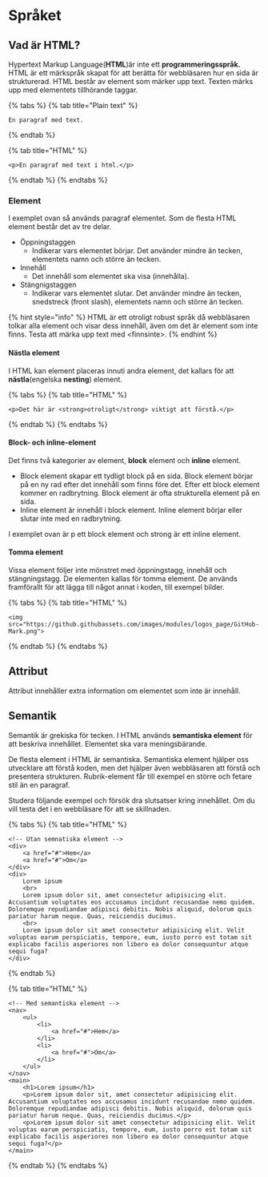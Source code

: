 # Språket

## Vad är HTML?

Hypertext Markup Language\(**HTML**\)är inte ett **programmeringsspråk.** HTML är ett märkspråk skapat för att berätta för webbläsaren hur en sida är strukturerad. HTML består av element som märker upp text. Texten märks upp med elementets tillhörande taggar. 

{% tabs %}
{% tab title="Plain text" %}
```text
En paragraf med text.
```
{% endtab %}

{% tab title="HTML" %}
```markup
<p>En paragraf med text i html.</p>
```
{% endtab %}
{% endtabs %}

### Element

I exemplet ovan så används paragraf elementet. Som de flesta HTML element består det av tre delar.

* Öppningstaggen
  * Indikerar vars elementet börjar. Det använder mindre än tecken, elementets namn och större än tecken.
* Innehåll
  * Det innehåll som elementet ska visa \(innehålla\).
* Stängnigstaggen
  * Indikerar vars elementet slutar. Det använder mindre än tecken, snedstreck \(front slash\), elementets namn och större än tecken. 

{% hint style="info" %}
HTML är ett otroligt robust språk då webbläsaren tolkar alla element och visar dess innehåll, även om det är element som inte finns. Testa att märka upp text med &lt;finnsinte&gt;.
{% endhint %}

#### Nästla element

I HTML kan element placeras innuti andra element, det kallars för att **nästla**\(engelska **nesting**\) element.

{% tabs %}
{% tab title="HTML" %}
```markup
<p>Det här är <strong>otroligt</strong> viktigt att förstå.</p>
```
{% endtab %}
{% endtabs %}

#### Block- och inline-element

Det finns två kategorier av element, **block** element och **inline** element.

* Block element skapar ett tydligt block på en sida. Block element börjar på en ny rad efter det innehåll som finns före det. Efter ett block element kommer en radbrytning. Block element är ofta strukturella element på en sida.
* Inline element är innehåll i block element. Inline element börjar eller slutar inte med en radbrytning.

I exemplet ovan är p ett block element och strong är ett inline element.

#### Tomma element

Vissa element följer inte mönstret med öppningstagg, innehåll och stängningstagg. De elementen kallas för tomma element. De används framförallt för att lägga till något annat i koden, till exempel bilder. 

{% tabs %}
{% tab title="HTML" %}
```markup
<img src="https://github.githubassets.com/images/modules/logos_page/GitHub-Mark.png">
```
{% endtab %}
{% endtabs %}

## Attribut

Attribut innehåller extra information om elementet som inte är innehåll.

## Semantik

Semantik är grekiska för tecken. I HTML används **semantiska element** för att beskriva innehållet. Elementet ska vara meningsbärande.

De flesta element i HTML är semantiska. Semantiska element hjälper oss utvecklare att förstå koden, men det hjälper även webbläsaren att förstå och presentera strukturen. Rubrik-element får till exempel en större och fetare stil än en paragraf.

Studera följande exempel och försök dra slutsatser kring innehållet. Om du vill testa det i en webbläsare för att se skillnaden.

{% tabs %}
{% tab title="HTML" %}
```markup
<!-- Utan semnatiska element -->
<div>
    <a href="#">Hem</a>
    <a href="#">Om</a>
</div>
<div>
    Lorem ipsum
    <br>
    Lorem ipsum dolor sit, amet consectetur adipisicing elit. Accusantium voluptates eos accusamus incidunt recusandae nemo quidem. Doloremque repudiandae adipisci debitis. Nobis aliquid, dolorum quis pariatur harum neque. Quas, reiciendis ducimus.
    <br>    
    Lorem ipsum dolor sit amet consectetur adipisicing elit. Velit voluptas earum perspiciatis, tempore, eum, iusto porro est totam sit explicabo facilis asperiores non libero ea dolor consequuntur atque sequi fuga?
</div>
```
{% endtab %}

{% tab title="HTML" %}
```markup
<!-- Med semantiska element -->
<nav>
    <ul>
        <li>
            <a href="#">Hem</a>
        </li>
        <li>
            <a href="#">Om</a>
        </li>
    </ul>
</nav>
<main>
    <h1>Lorem ipsum</h1>
    <p>Lorem ipsum dolor sit, amet consectetur adipisicing elit. Accusantium voluptates eos accusamus incidunt recusandae nemo quidem. Doloremque repudiandae adipisci debitis. Nobis aliquid, dolorum quis pariatur harum neque. Quas, reiciendis ducimus.</p>
    <p>Lorem ipsum dolor sit amet consectetur adipisicing elit. Velit voluptas earum perspiciatis, tempore, eum, iusto porro est totam sit explicabo facilis asperiores non libero ea dolor consequuntur atque sequi fuga?</p>
</main>
```
{% endtab %}
{% endtabs %}





